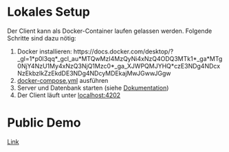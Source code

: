 <h1> Lokales Setup </h1>
Der Client kann als Docker-Container laufen gelassen werden.
Folgende Schritte sind dazu nötig:
<ol>
  <li> Docker installieren: https://docs.docker.com/desktop/?_gl=1*p0l3qq*_gcl_au*MTQwMzI4MzQyNi4xNzQ4ODQ3MTk1*_ga*MTg0NjY4NzU1My4xNzQ3NjQ1Mzc0*_ga_XJWPQMJYHQ*czE3NDg4NDcxNzEkbzIkZzEkdDE3NDg4NDcyMDEkajMwJGwwJGgw </li>
  <li> <a href="https://github.com/LucaMalisan/clicker-frontend/blob/main/docker-compose.yml">docker-compose.yml</a> ausführen </li>
  <li> Server und Datenbank starten (siehe <a href="https://github.com/LucaMalisan/clicker-server/blob/main/README.md">Dokumentation</a>)
  <li> Der Client läuft unter <a href="http://localhost:4202">localhost:4202</a>   </li>
</ol>

<h1> Public Demo </h1>
<a href="https://clicker-frontend-374055608046.europe-west9.run.app/"> Link </a>
